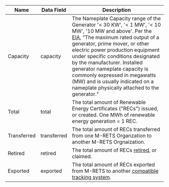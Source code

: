 | Name | Data Field  | Description  |
|---------------------------|--------------------------------------|-------------------------------------------------------------------------------------------------------------------------------------------------------|
|Capacity|capacity|The Nameplate Capacity range of the Generator '< 30 KW', '< 1 MW', '< 10 MW', '10 MW and above'. Per the [EIA](https://www.eia.gov/), "The maximum rated output of a generator, prime mover, or other electric power production equipment under specific conditions designated by the manufacturer. Installed generator nameplate capacity is commonly expressed in megawatts (MW) and is usually indicated on a nameplate physically attached to the generator."|
|Total|total|The total amount of Renewable Energy Certificates ("RECs") issued, or created. One MWh of renewable energy generation = 1 REC.|
|Transferred|transferred|The total amount of RECs transferred from one M-RETS Organzation to another M-RETS Orgnaization.|
|Retired|retired|The total amount of RECs [retired](https://mrets.github.io/Operating-Procedures/section4.2.5), or claimed.|
|Exported|exported|The total amount of RECs exported from M-RETS to another [compatible tracking system](https://www.mrets.org/registries/).|
